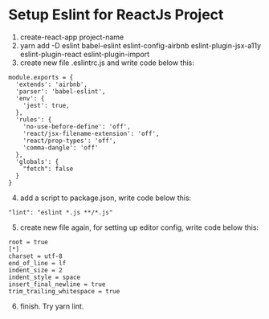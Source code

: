 # Setup Eslint for ReactJs Project

1. create-react-app project-name
2. yarn add -D eslint babel-eslint eslint-config-airbnb eslint-plugin-jsx-a11y eslint-plugin-react eslint-plugin-import
3. create new file .eslintrc.js and write code below this:
```
module.exports = {
  'extends': 'airbnb',
  'parser': 'babel-eslint',
  'env': {
    'jest': true,
  },
  'rules': {
    'no-use-before-define': 'off',
    'react/jsx-filename-extension': 'off',
    'react/prop-types': 'off',
    'comma-dangle': 'off'
  },
  'globals': {
    "fetch": false
  }
}
```
4. add a script to package.json, write code below this:
```
"lint": "eslint *.js **/*.js"
```
5. create new file again, for setting up editor config, write code below this:
```
root = true
[*]
charset = utf-8
end_of_line = lf
indent_size = 2
indent_style = space
insert_final_newline = true
trim_trailing_whitespace = true
```
6. finish. Try yarn lint.